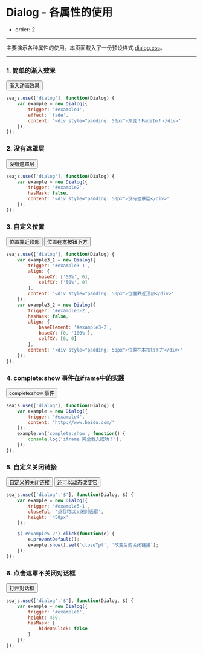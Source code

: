 # Dialog - 各属性的使用

- order: 2

---

主要演示各种属性的使用。本页面载入了一份预设样式 [dialog.css](../src/dialog.css)。

<link href="../src/dialog.css" rel="stylesheet">
<style>
.fn-hide {display:none;}
</style>

---

### 1. 简单的渐入效果

<button id="example1">渐入动画效果</button>

````js
seajs.use(['dialog'], function(Dialog) {
    var example = new Dialog({
        trigger: '#example1',
        effect: 'fade',
        content: '<div style="padding: 50px">渐变！FadeIn！</div>'
    });
});
````

### 2. 没有遮罩层

<button id="example2">没有遮罩层</button>

````js
seajs.use(['dialog'], function(Dialog) {
    var example = new Dialog({
        trigger: '#example2',
        hasMask: false,
        content: '<div style="padding: 50px">没有遮罩层</div>'
    });
});
````

### 3. 自定义位置

<button id="example3-1">位置靠近顶部</button>
<button id="example3-2">位置在本按钮下方</button>

````js
seajs.use(['dialog'], function(Dialog) {
    var example3_1 = new Dialog({
        trigger: '#example3-1',
        align: {
            baseXY: ['50%', 0],
            selfXY: ['50%', 0]
        },
        content: '<div style="padding: 50px">位置靠近顶部</div>'
    });
    var example3_2 = new Dialog({
        trigger: '#example3-2',
        hasMask: false,
        align: {
            baseElement: '#example3-2',
            baseXY: [0, '100%'],
            selfXY: [0, 0]
        },
        content: '<div style="padding: 50px">位置在本按钮下方</div>'
    });
});
````

### 4. complete:show 事件在iframe中的实践

<button id="example4">complete:show 事件</button>

````js
seajs.use(['dialog'], function(Dialog) {
    var example = new Dialog({
        trigger: '#example4',
        content: 'http://www.baidu.com/'
    });
    example.on('complete:show', function() {
        console.log('iframe 完全载入成功！');
    });
});
````

### 5. 自定义关闭链接

<button id="example5-1">自定义的关闭链接</button>
<button id="example5-2">还可以动态改变它</button>

````javascript
seajs.use(['dialog','$'], function(Dialog, $) {
    var example = new Dialog({
        trigger: '#example5-1',
        closeTpl: '点我可以关闭对话框',
        height: '450px'
    });

    $('#example5-2').click(function(e) {
        e.preventDefault();
        example.show().set('closeTpl', '改变后的关闭链接');
    });
});
````

### 6. 点击遮罩不关闭对话框

<button id="example6">打开对话框</button>

````javascript
seajs.use(['dialog','$'], function(Dialog, $) {
    var example = new Dialog({
        trigger: '#example6',
        height: 450,
        hasMask: {
            hideOnClick: false
        }
    });
});
````
